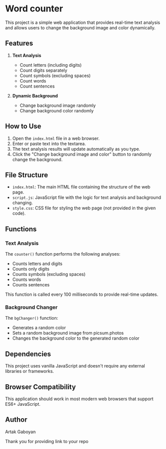 # Word counter

This project is a simple web application that provides real-time text analysis and allows users to change the background image and color dynamically.

## Features

1. **Text Analysis**
   - Count letters (including digits)
   - Count digits separately
   - Count symbols (excluding spaces)
   - Count words
   - Count sentences

2. **Dynamic Background**
   - Change background image randomly
   - Change background color randomly

## How to Use

1. Open the `index.html` file in a web browser.
2. Enter or paste text into the textarea.
3. The text analysis results will update automatically as you type.
4. Click the "Change background image and color" button to randomly change the background.

## File Structure

- `index.html`: The main HTML file containing the structure of the web page.
- `script.js`: JavaScript file with the logic for text analysis and background changing.
- `style.css`: CSS file for styling the web page (not provided in the given code).

## Functions

### Text Analysis

The `counter()` function performs the following analyses:

- Counts letters and digits
- Counts only digits
- Counts symbols (excluding spaces)
- Counts words
- Counts sentences

This function is called every 100 milliseconds to provide real-time updates.

### Background Changer

The `bgChanger()` function:

- Generates a random color
- Sets a random background image from picsum.photos
- Changes the background color to the generated random color

## Dependencies

This project uses vanilla JavaScript and doesn't require any external libraries or frameworks.

## Browser Compatibility

This application should work in most modern web browsers that support ES6+ JavaScript.

## Author

Artak Gaboyan


Thank you for providing link to your repo